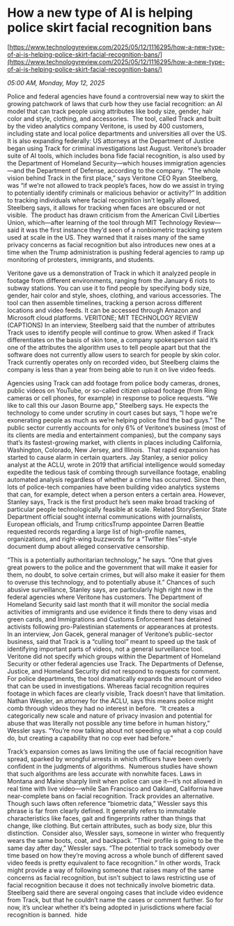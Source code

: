 # How a new type of AI is helping police skirt facial recognition bans

[https://www.technologyreview.com/2025/05/12/1116295/how-a-new-type-of-ai-is-helping-police-skirt-facial-recognition-bans/](https://www.technologyreview.com/2025/05/12/1116295/how-a-new-type-of-ai-is-helping-police-skirt-facial-recognition-bans/)

*05:00 AM, Monday, May 12, 2025*

Police and federal agencies have found a controversial new way to skirt the growing patchwork of laws that curb how they use facial recognition: an AI model that can track people using attributes like body size, gender, hair color and style, clothing, and accessories.  The tool, called Track and built by the video analytics company Veritone, is used by 400 customers, including state and local police departments and universities all over the US. It is also expanding federally: US attorneys at the Department of Justice began using Track for criminal investigations last August. Veritone’s broader suite of AI tools, which includes bona fide facial recognition, is also used by the Department of Homeland Security—which houses immigration agencies—and the Department of Defense, according to the company.   “The whole vision behind Track in the first place,” says Veritone CEO Ryan Steelberg, was “if we’re not allowed to track people’s faces, how do we assist in trying to potentially identify criminals or malicious behavior or activity?” In addition to tracking individuals where facial recognition isn’t legally allowed, Steelberg says, it allows for tracking when faces are obscured or not visible.  The product has drawn criticism from the American Civil Liberties Union, which—after learning of the tool through MIT Technology Review—said it was the first instance they’d seen of a nonbiometric tracking system used at scale in the US. They warned that it raises many of the same privacy concerns as facial recognition but also introduces new ones at a time when the Trump administration is pushing federal agencies to ramp up monitoring of protesters, immigrants, and students.

Veritone gave us a demonstration of Track in which it analyzed people in footage from different environments, ranging from the January 6 riots to subway stations. You can use it to find people by specifying body size, gender, hair color and style, shoes, clothing, and various accessories. The tool can then assemble timelines, tracking a person across different locations and video feeds. It can be accessed through Amazon and Microsoft cloud platforms. VERITONE; MIT TECHNOLOGY REVIEW (CAPTIONS)  In an interview, Steelberg said that the number of attributes Track uses to identify people will continue to grow. When asked if Track differentiates on the basis of skin tone, a company spokesperson said it’s one of the attributes the algorithm uses to tell people apart but that the software does not currently allow users to search for people by skin color. Track currently operates only on recorded video, but Steelberg claims the company is less than a year from being able to run it on live video feeds.

Agencies using Track can add footage from police body cameras, drones, public videos on YouTube, or so-called citizen upload footage (from Ring cameras or cell phones, for example) in response to police requests.  “We like to call this our Jason Bourne app,” Steelberg says. He expects the technology to come under scrutiny in court cases but says, “I hope we’re exonerating people as much as we’re helping police find the bad guys.” The public sector currently accounts for only 6% of Veritone’s business (most of its clients are media and entertainment companies), but the company says that’s its fastest-growing market, with clients in places including California, Washington, Colorado, New Jersey, and Illinois.  That rapid expansion has started to cause alarm in certain quarters. Jay Stanley, a senior policy analyst at the ACLU, wrote in 2019 that artificial intelligence would someday expedite the tedious task of combing through surveillance footage, enabling automated analysis regardless of whether a crime has occurred. Since then, lots of police-tech companies have been building video analytics systems that can, for example, detect when a person enters a certain area. However, Stanley says, Track is the first product he’s seen make broad tracking of particular people technologically feasible at scale. Related StorySenior State Department official sought internal communications with journalists, European officials, and Trump criticsTrump appointee Darren Beattie requested records regarding a large list of high-profile names, organizations, and right-wing buzzwords for a “Twitter files”-style document dump about alleged conservative censorship.

“This is a potentially authoritarian technology,” he says. “One that gives great powers to the police and the government that will make it easier for them, no doubt, to solve certain crimes, but will also make it easier for them to overuse this technology, and to potentially abuse it.” Chances of such abusive surveillance, Stanley says, are particularly high right now in the federal agencies where Veritone has customers. The Department of Homeland Security said last month that it will monitor the social media activities of immigrants and use evidence it finds there to deny visas and green cards, and Immigrations and Customs Enforcement has detained activists following pro-Palestinian statements or appearances at protests.  In an interview, Jon Gacek, general manager of Veritone’s public-sector business, said that Track is a “culling tool” meant to speed up the task of identifying important parts of videos, not a general surveillance tool. Veritone did not specify which groups within the Department of Homeland Security or other federal agencies use Track. The Departments of Defense, Justice, and Homeland Security did not respond to requests for comment.  For police departments, the tool dramatically expands the amount of video that can be used in investigations. Whereas facial recognition requires footage in which faces are clearly visible, Track doesn’t have that limitation. Nathan Wessler, an attorney for the ACLU, says this means police might comb through videos they had no interest in before.  “It creates a categorically new scale and nature of privacy invasion and potential for abuse that was literally not possible any time before in human history,” Wessler says. “You’re now talking about not speeding up what a cop could do, but creating a capability that no cop ever had before.”

Track’s expansion comes as laws limiting the use of facial recognition have spread, sparked by wrongful arrests in which officers have been overly confident in the judgments of algorithms.  Numerous studies have shown that such algorithms are less accurate with nonwhite faces. Laws in Montana and Maine sharply limit when police can use it—it’s not allowed in real time with live video—while San Francisco and Oakland, California have near-complete bans on facial recognition. Track provides an alternative.  Though such laws often reference “biometric data,” Wessler says this phrase is far from clearly defined. It generally refers to immutable characteristics like faces, gait and fingerprints rather than things that change, like clothing. But certain attributes, such as body size, blur this distinction.  Consider also, Wessler says, someone in winter who frequently wears the same boots, coat, and backpack. “Their profile is going to be the same day after day,” Wessler says. “The potential to track somebody over time based on how they’re moving across a whole bunch of different saved video feeds is pretty equivalent to face recognition.” In other words, Track might provide a way of following someone that raises many of the same concerns as facial recognition, but isn’t subject to laws restricting use of facial recognition because it does not technically involve biometric data. Steelberg said there are several ongoing cases that include video evidence from Track, but that he couldn’t name the cases or comment further. So for now, it’s unclear whether it’s being adopted in jurisdictions where facial recognition is banned.  hide

